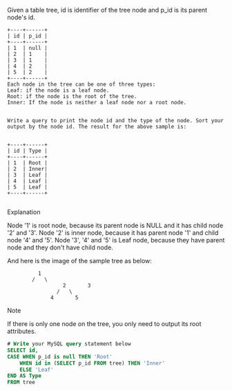 Given a table tree, id is identifier of the tree node and p_id is its parent node's id.
```
+----+------+
| id | p_id |
+----+------+
| 1  | null |
| 2  | 1    |
| 3  | 1    |
| 4  | 2    |
| 5  | 2    |
+----+------+
Each node in the tree can be one of three types:
Leaf: if the node is a leaf node.
Root: if the node is the root of the tree.
Inner: If the node is neither a leaf node nor a root node.
 

Write a query to print the node id and the type of the node. Sort your output by the node id. The result for the above sample is:
 

+----+------+
| id | Type |
+----+------+
| 1  | Root |
| 2  | Inner|
| 3  | Leaf |
| 4  | Leaf |
| 5  | Leaf |
+----+------+
 
```
Explanation

Node '1' is root node, because its parent node is NULL and it has child node '2' and '3'.
Node '2' is inner node, because it has parent node '1' and child node '4' and '5'.
Node '3', '4' and '5' is Leaf node, because they have parent node and they don't have child node.

And here is the image of the sample tree as below:
 

			  1
			/   \
                      2       3
                    /   \
                  4       5
Note

If there is only one node on the tree, you only need to output its root attributes.

```SQL
# Write your MySQL query statement below
SELECT id,
CASE WHEN p_id is null THEN 'Root'
    WHEN id in (SELECT p_id FROM tree) THEN 'Inner'
    ELSE 'Leaf'
END AS Type
FROM tree
```
